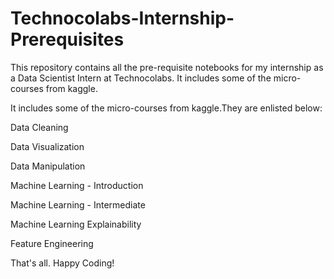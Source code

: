 # Technocolabs-Internship-Prerequisites
This repository contains all the pre-requisite notebooks for my internship as a Data Scientist Intern at Technocolabs. It includes some of the micro-courses from kaggle.

It includes some of the micro-courses from kaggle.They are enlisted below:

Data Cleaning

Data Visualization

Data Manipulation

Machine Learning - Introduction

Machine Learning - Intermediate

Machine Learning Explainability

Feature Engineering

That's all. Happy Coding!
